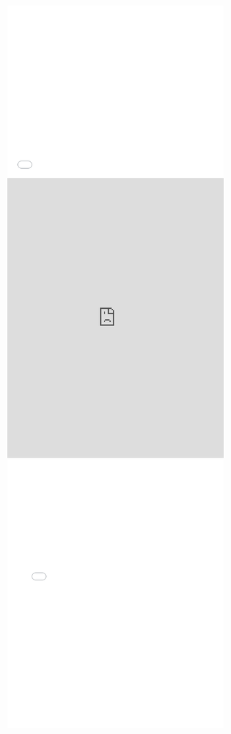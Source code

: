 <div class = "box"><iframe title="Chart: Pennsylvania Veteran Suicides 4th Highest" aria-describedby="Pennsylvania suffered 2205 veteran suicides between 2005 and 2011." id="datawrapper-chart-RPsae" src="//datawrapper.dwcdn.net/RPsae/1/" scrolling="no" frameborder="0" style="width: 0; min-width: 100% !important;" height="400"></iframe></div>
<div class = "box"></div>
<script type="text/javascript">!function(){"use strict";window.addEventListener("message",function(a){if(void 0!==a.data["datawrapper-height"])for(var t in a.data["datawrapper-height"]){var e=document.getElementById("datawrapper-chart-"+t);e&&(e.style.height=a.data["datawrapper-height"][t]+"px")}})}();</script>


<iframe src='https://cdn.knightlab.com/libs/timeline3/latest/embed/index.html?source=1hiAkc9r6LyyCMbx1dN_vXJIC8fPkU12lx7eBBI-cf_Q&font=Default&lang=en&initial_zoom=2&height=650' width='100%' height='650' webkitallowfullscreen mozallowfullscreen allowfullscreen frameborder='0'></iframe>

<iframe title="Chart: Phase III FDA Trial Sites" aria-describedby="" id="datawrapper-chart-hVuq0" src="//datawrapper.dwcdn.net/hVuq0/3/" scrolling="no" frameborder="0" style="width: 0; min-width: 100% !important;" height="627"></iframe><script type="text/javascript">!function(){"use strict";window.addEventListener("message",function(a){if(void 0!==a.data["datawrapper-height"])for(var t in a.data["datawrapper-height"]){var e=document.getElementById("datawrapper-chart-"+t);e&&(e.style.height=a.data["datawrapper-height"][t]+"px")}})}();</script>
